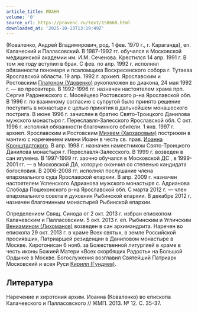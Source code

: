 ```yaml
---
article_title: ИОАНН
volume: '0'
source_url: https://pravenc.ru/text/158668.html
downloaded_at: '2025-10-13T13:19:49Z'
---
```


(Коваленко, Андрей Владимирович, род. 1 фев. 1970 г., г. Караганда), еп. Калаческий и Палласовский.
В 1987-1992 гг. обучался в Московской медицинской академии им. И.М. Сеченова. Крестился 14 апр. 1991 г. В том же году вступил в брак. С фев. по апр. 1992 г. исполнял обязанности пономаря и псаломщика Воскресенского собора г. Тутаева Ярославской области.
19 апр. 1992 г. архиеп. Ярославским и Ростовским [Платоном (Удовенко)](<https://pravenc.ru/text/Платоном (Удовенко).html>) рукоположен во диакона, 24 мая 1992 г. — во пресвитера.
В 1992-1996 гг. назначен настоятелем храма прп. Сергия Радонежского с. Мосейцево Ростовского р-на Ярославской обл.
В 1996 г. по взаимному согласию с супругой было принято решение поступить в монастыри с целью принятия в дальнейшем монашеского пострига.
В июне 1996 г. зачислен в братию Свято-Троицкого Данилова мужского монастыря г. Переславля-Залесского Ярославской обл. С окт. 1996 г. исполнял обязанности благочинного обители.
1 янв. 1997 г. архиеп. Ярославским и Ростовским [Михеем (Хархаровым)](<https://pravenc.ru/text/Михеем (Хархаровым).html>) пострижен в мантию с наречением имени Иоанн в честь св. прав. [Иоанна Кронштадтского](<https://pravenc.ru/text/Иоанн Кронштадтский.html>). В апр. 1998 г. назначен наместником Свято-Троицкого Данилова монастыря г. Переславля-Залесского.
В 1999 г. возведен в сан игумена.
В 1997-1999 гг. заочно обучался в Московской ДС , в 1999-2001 гг. — в Московской ДА, которую окончил со степенью кандидата богословия.
В 2006-2008 гг. исполнял послушание члена епархиального суда Ярославской епархии.
В апр. 2009 г. назначен настоятелем Успенского Адрианова мужского монастыря с. Адрианова Слобода Пошехонского р-на Ярославской обл. С марта 2012 г. — член епархиального совета и духовник Рыбинской епархии. В декабре 2012 г. назначен благочинным монастырей Рыбинской епархии.

Определением Свящ. Синода от 2 окт. 2013 г. избран епископом Калачевским и Палласовским.
5 окт. 2013 г. еп. Рыбинским и Угличским [Вениамином (Лихоманов)](<https://pravenc.ru/text/Вениамином (Лихоманов).html>) возведен в сан архимандрита.
Наречен во епископа 29 окт. 2013 г. в храме Всех святых, в земле Российской просиявших, Патриаршей резиденции в Даниловом монастыре в Москве. Хиротонисан 6 нояб. за Божественной литургией в храме в честь иконы Божией Матери «Всех скорбящих Радость» на Большой Ордынке в Москве. Богослужения возглавил Святейший Патриарх Московский и всея Руси [Кирилл (Гундяев)](<https://pravenc.ru/text/КИРИЛЛ  ПАТРИАРХ МОСКОВСКИЙ И ВСЕЯ РУСИ.html>).

## Литература

Наречение и хиротония архим. Иоанна (Коваленко) во епископа Калачевского и Палласовского // ЖМП. 2013. № 12. С. 35-37.
